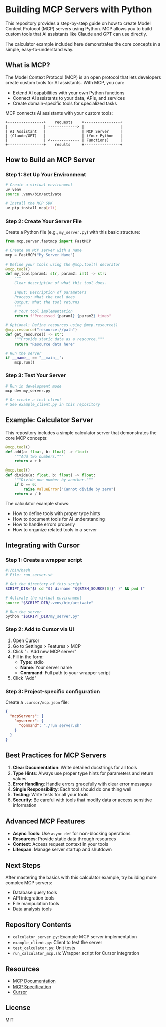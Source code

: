 # Building MCP Servers with Python

This repository provides a step-by-step guide on how to create Model Context Protocol (MCP) servers using Python. MCP allows you to build custom tools that AI assistants like Claude and GPT can use directly.

The calculator example included here demonstrates the core concepts in a simple, easy-to-understand way.

## What is MCP?

The Model Context Protocol (MCP) is an open protocol that lets developers create custom tools for AI assistants. With MCP, you can:

- Extend AI capabilities with your own Python functions
- Connect AI assistants to your data, APIs, and services
- Create domain-specific tools for specialized tasks

MCP connects AI assistants with your custom tools:

```
+----------------+    requests    +----------------+
|                | -------------> |                |
| AI Assistant   |                | MCP Server     |
| (Claude/GPT)   |                | (Your Python   |
|                | <------------- | Functions)     |
+----------------+    results     +----------------+
```

## How to Build an MCP Server

### Step 1: Set Up Your Environment

```bash
# Create a virtual environment
uv venv
source .venv/bin/activate

# Install the MCP SDK
uv pip install mcp[cli]
```

### Step 2: Create Your Server File

Create a Python file (e.g., `my_server.py`) with this basic structure:

```python
from mcp.server.fastmcp import FastMCP

# Create an MCP server with a name
mcp = FastMCP("My Server Name")

# Define your tools using the @mcp.tool() decorator
@mcp.tool()
def my_tool(param1: str, param2: int) -> str:
    """
    Clear description of what this tool does.
    
    Input: Description of parameters
    Process: What the tool does
    Output: What the tool returns
    """
    # Your tool implementation
    return f"Processed {param1} {param2} times"

# Optional: Define resources using @mcp.resource()
@mcp.resource("resource://path")
def get_resource() -> str:
    """Provide static data as a resource."""
    return "Resource data here"

# Run the server
if __name__ == "__main__":
    mcp.run()
```

### Step 3: Test Your Server

```bash
# Run in development mode
mcp dev my_server.py

# Or create a test client
# See example_client.py in this repository
```

## Example: Calculator Server

This repository includes a simple calculator server that demonstrates the core MCP concepts:

```python
@mcp.tool()
def add(a: float, b: float) -> float:
    """Add two numbers."""
    return a + b

@mcp.tool()
def divide(a: float, b: float) -> float:
    """Divide one number by another."""
    if b == 0:
        raise ValueError("Cannot divide by zero")
    return a / b
```

The calculator example shows:
- How to define tools with proper type hints
- How to document tools for AI understanding
- How to handle errors properly
- How to organize related tools in a server

## Integrating with Cursor

### Step 1: Create a wrapper script

```bash
#!/bin/bash
# File: run_server.sh

# Get the directory of this script
SCRIPT_DIR="$( cd "$( dirname "${BASH_SOURCE[0]}" )" && pwd )"

# Activate the virtual environment
source "$SCRIPT_DIR/.venv/bin/activate"

# Run the server
python "$SCRIPT_DIR/my_server.py"
```

### Step 2: Add to Cursor via UI
1. Open Cursor
2. Go to Settings > Features > MCP
3. Click "+ Add new MCP server"
4. Fill in the form:
   - **Type**: stdio
   - **Name**: Your server name
   - **Command**: Full path to your wrapper script
5. Click "Add"

### Step 3: Project-specific configuration
Create a `.cursor/mcp.json` file:

```json
{
  "mcpServers": {
    "myserver": {
      "command": "./run_server.sh"
    }
  }
}
```

## Best Practices for MCP Servers

1. **Clear Documentation**: Write detailed docstrings for all tools
2. **Type Hints**: Always use proper type hints for parameters and return values
3. **Error Handling**: Handle errors gracefully with clear error messages
4. **Single Responsibility**: Each tool should do one thing well
5. **Testing**: Write tests for all your tools
6. **Security**: Be careful with tools that modify data or access sensitive information

## Advanced MCP Features

- **Async Tools**: Use `async def` for non-blocking operations
- **Resources**: Provide static data through resources
- **Context**: Access request context in your tools
- **Lifespan**: Manage server startup and shutdown

## Next Steps

After mastering the basics with this calculator example, try building more complex MCP servers:
- Database query tools
- API integration tools
- File manipulation tools
- Data analysis tools

## Repository Contents

- `calculator_server.py`: Example MCP server implementation
- `example_client.py`: Client to test the server
- `test_calculator.py`: Unit tests
- `run_calculator_mcp.sh`: Wrapper script for Cursor integration

## Resources

- [MCP Documentation](https://modelcontextprotocol.io/)
- [MCP Specification](https://spec.modelcontextprotocol.io/)
- [Cursor](https://cursor.sh/)

## License

MIT 